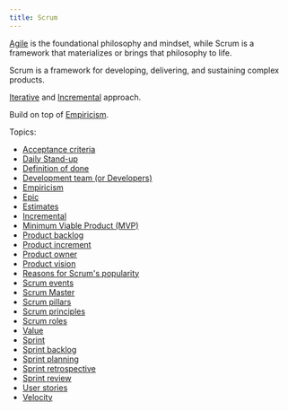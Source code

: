 ```yaml
---
title: Scrum
---
```

[Agile](danielesalvatore/.trash/agile.md) is the foundational philosophy and mindset, while Scrum is a framework that materializes or brings that philosophy to life. 

Scrum is a framework for developing, delivering, and sustaining complex products. 

[Iterative](danielesalvatore/project-management/foundations-of-project-management/project-management-methodology/iterative.md) and [Incremental](danielesalvatore/project-management/agile-project-management/scrum/incremental.md) approach.

Build on top of [Empiricism](danielesalvatore/project-management/agile-project-management/scrum/empiricism.md).


Topics:
- [Acceptance criteria](danielesalvatore/project-management/agile-project-management/scrum/acceptance-criteria.md)
- [Daily Stand-up](danielesalvatore/project-management/agile-project-management/scrum/daily-stand-up.md)
- [Definition of done](danielesalvatore/project-management/agile-project-management/scrum/definition-of-done.md)
- [Development team (or Developers)](danielesalvatore/project-management/agile-project-management/scrum/development-team-or-developers.md)
- [Empiricism](danielesalvatore/project-management/agile-project-management/scrum/empiricism.md)
- [Epic](danielesalvatore/project-management/agile-project-management/scrum/epic.md)
- [Estimates](danielesalvatore/project-management/agile-project-management/scrum/estimates.md)
- [Incremental](danielesalvatore/project-management/agile-project-management/scrum/incremental.md)
- [Minimum Viable Product (MVP)](danielesalvatore/project-management/agile-project-management/scrum/minimum-viable-product-mvp.md)
- [Product backlog](danielesalvatore/project-management/agile-project-management/scrum/product-backlog.md)
- [Product increment](danielesalvatore/project-management/agile-project-management/scrum/product-increment.md)
- [Product owner](danielesalvatore/project-management/agile-project-management/scrum/product-owner.md)
- [Product vision](danielesalvatore/project-management/agile-project-management/scrum/product-vision.md)
- [Reasons for Scrum's popularity](danielesalvatore/project-management/agile-project-management/scrum/reasons-for-scrums-popularity.md)
- [Scrum events](danielesalvatore/project-management/agile-project-management/scrum/scrum-events.md)
- [Scrum Master](danielesalvatore/project-management/agile-project-management/scrum/scrum-master.md)
- [Scrum pillars](danielesalvatore/project-management/agile-project-management/scrum/scrum-pillars.md)
- [Scrum principles](danielesalvatore/project-management/agile-project-management/scrum/scrum-principles.md)
- [Scrum roles](danielesalvatore/project-management/agile-project-management/scrum/scrum-roles.md)
- [Value](danielesalvatore/project-management/agile-project-management/applying-agile/value.md)
- [Sprint](danielesalvatore/project-management/agile-project-management/scrum/sprint.md)
- [Sprint backlog](danielesalvatore/project-management/agile-project-management/scrum/sprint-backlog.md)
- [Sprint planning](danielesalvatore/project-management/agile-project-management/scrum/sprint-planning.md)
- [Sprint retrospective](danielesalvatore/project-management/agile-project-management/scrum/sprint-retrospective.md)
- [Sprint review](danielesalvatore/project-management/agile-project-management/scrum/sprint-review.md)
- [User stories](danielesalvatore/project-management/agile-project-management/scrum/user-stories.md)
- [Velocity](danielesalvatore/project-management/agile-project-management/scrum/velocity.md)